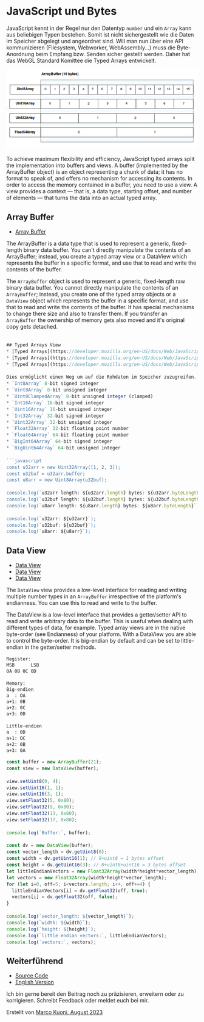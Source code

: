 # JavaScript und Bytes
JavaScript kennt in der Regel nur den Datentyp `number` und ein `Array` kann aus beliebigen Typen bestehen. Somit ist nicht sichergestellt wie die Daten im Speicher abgelegt und angeordnet sind. Will man nun über eine API kommunizieren (Filesystem, Webworker, WebAssembly...) muss die Byte-Anordnung beim Empfang bzw. Senden sicher gestellt werden. Daher hat das WebGL Standard Komittee die Typed Arrays entwickelt.

![Array Buffer von mozilla.org](array_buffer.png)

To achieve maximum flexibility and efficiency, JavaScript typed arrays split the implementation into buffers and views. A buffer (implemented by the ArrayBuffer object) is an object representing a chunk of data; it has no format to speak of, and offers no mechanism for accessing its contents. In order to access the memory contained in a buffer, you need to use a view. A view provides a context — that is, a data type, starting offset, and number of elements — that turns the data into an actual typed array.


## Array Buffer
* [Array Buffer](https://developer.mozilla.org/en-US/docs/Web/JavaScript/Reference/Global_Objects/ArrayBuffer)

The ArrayBuffer is a data type that is used to represent a generic, fixed-length binary data buffer. You can't directly manipulate the contents of an ArrayBuffer; instead, you create a typed array view or a DataView which represents the buffer in a specific format, and use that to read and write the contents of the buffer.



The `ArrayBuffer` object is used to represent a generic, fixed-length raw binary data buffer. You cannot directly manipulate the contents of an `ArrayBuffer`; instead, you create one of the typed array objects or a `DataView` object which represents the buffer in a specific format, and use that to read and write the contents of the buffer. It has special mechanisms to change there size and also to transfer them. If you transfer an `ArrayBuffer` the ownership of memory gets also moved and it's original copy gets detached.

```javascript

## Typed Arrays View
* [Typed Arrays](https://developer.mozilla.org/en-US/docs/Web/JavaScript/Typed_arrays)
* [Typed Arrays](https://developer.mozilla.org/en-US/docs/Web/JavaScript/Reference/Global_Objects/TypedArray)
* [Typed Arrays](https://developer.mozilla.org/en-US/docs/Web/JavaScript/Guide/Typed_arrays)

Dies ermöglicht einen Weg um auf die Rohdaten im Speicher zuzugreifen. Folgende Typen sind verfügbar:
* `Int8Array` 8-bit signed integer
* `Uint8Array` 8-bit unsigned integer
* `Uint8ClampedArray` 8-bit unsigned integer (clamped)
* `Int16Array` 16-bit signed integer
* `Uint16Array` 16-bit unsigned integer
* `Int32Array` 32-bit signed integer
* `Uint32Array` 32-bit unsigned integer
* `Float32Array` 32-bit floating point number
* `Float64Array` 64-bit floating point number
* `BigInt64Array` 64-bit signed integer
* `BigUint64Array` 64-bit unsigned integer

```javascript
const u32arr = new Uint32Array([1, 2, 3]);
const u32buf = u32arr.buffer;
const u8arr = new Uint8Array(u32buf);

console.log(`u32arr length: ${u32arr.length} bytes: ${u32arr.byteLength}`);
console.log(`u32buf length: ${u32buf.length} bytes: ${u32buf.byteLength}`);
console.log(`u8arr length: ${u8arr.length} bytes: ${u8arr.byteLength}`);

console.log(`u32arr: ${u32arr}`);
console.log(`u32buf: ${u32buf}`);
console.log(`u8arr: ${u8arr}`);
```

## Data View
* [Data View](https://developer.mozilla.org/en-US/docs/Web/JavaScript/Reference/Global_Objects/DataView)
* [Data View](https://developer.mozilla.org/en-US/docs/Web/JavaScript/Typed_arrays#typedarray)
* [Data View](https://developer.mozilla.org/en-US/docs/Web/JavaScript/Reference/Global_Objects/DataView#methods)

The `DataView` view provides a low-level interface for reading and writing multiple number types in an `ArrayBuffer` irrespective of the platform's endianness. You can use this to read and write to the buffer. 

The DataView is a low-level interface that provides a getter/setter API to read and write arbitrary data to the buffer. This is useful when dealing with different types of data, for example. Typed array views are in the native byte-order (see Endianness) of your platform. With a DataView you are able to control the byte-order. It is big-endian by default and can be set to little-endian in the getter/setter methods.

```
Register:
MSB      LSB
0A 0B 0C 0D

Memory:
Big-endien
a  : OA
a+1: 0B
a+2: 0C
a+3: 0D

Little-endien
a  : 0D
a+1: OC
a+2: 0B
a+3: 0A
```

```javascript
const buffer = new ArrayBuffer(21);
const view = new DataView(buffer);

view.setUint8(0, 4);
view.setUint16(1, 1);
view.setUint16(3, 1);
view.setFloat32(5, 0x80);
view.setFloat32(9, 0x80);
view.setFloat32(13, 0x80);
view.setFloat32(17, 0x80);

console.log(`Buffer:`, buffer);

const dv = new DataView(buffer);
const vector_length = dv.getUint8(0);
const width = dv.getUint16(1); // 0+uint8 = 1 bytes offset
const height = dv.getUint16(3); // 0+uint8+uint16 = 3 bytes offset
let littleEndianVectors = new Float32Array(width*height*vector_length);
let vectors = new Float32Array(width*height*vector_length);
for (let i=0, off=5; i<vectors.length; i++, off+=4) {
  littleEndianVectors[i] = dv.getFloat32(off, true);
  vectors[i] = dv.getFloat32(off, false);
}

console.log(`vector_length: ${vector_length}`);
console.log(`width: ${width}`);
console.log(`height: ${height}`);
console.log(`little endian vectors:`, littleEndianVectors);
console.log(`vectors:`, vectors);
```


## Weiterführend
* [Source Code](https://github.com/marcokuoni/public_doc/tree/main/essays/webassembly_modules_import_export)
* [English Version](https://github.com/marcokuoni/public_doc/tree/main/essays/webassembly_modules_import_export/README.md)


Ich bin gerne bereit den Beitrag noch zu präzisieren, erweitern oder zu korrigieren. Schreibt Feedback oder meldet euch bei mir.

Erstellt von [Marco Kuoni, August 2023](https://marcokuoni.ch)